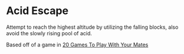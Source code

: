 # Acid Escape
Attempt to reach the highest altitude by utilizing the falling blocks, also avoid the slowly rising pool of acid.

Based off of a game in [20 Games To Play With Your Mates](https://www.youtube.com/watch?v=ObGHSGb2dl8)
